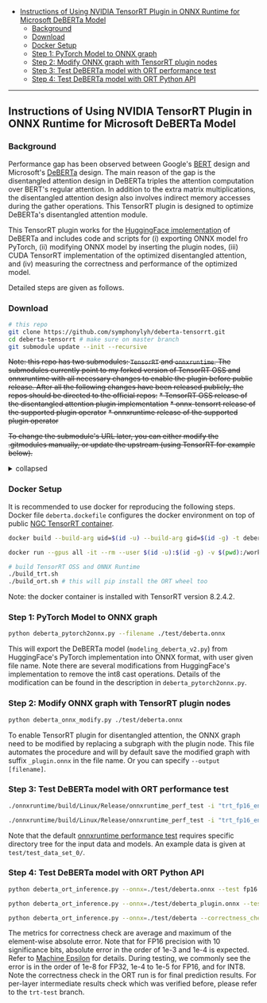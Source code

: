 
- [Instructions of Using NVIDIA TensorRT Plugin in ONNX Runtime for Microsoft DeBERTa Model](#instructions-of-using-nvidia-tensorrt-plugin-in-onnx-runtime-for-microsoft-deberta-model)
  - [Background](#background)
  - [Download](#download)
  - [Docker Setup](#docker-setup)
  - [Step 1: PyTorch Model to ONNX graph](#step-1-pytorch-model-to-onnx-graph)
  - [Step 2: Modify ONNX graph with TensorRT plugin nodes](#step-2-modify-onnx-graph-with-tensorrt-plugin-nodes)
  - [Step 3: Test DeBERTa model with ORT performance test](#step-3-test-deberta-model-with-ort-performance-test)
  - [Step 4: Test DeBERTa model with ORT Python API](#step-4-test-deberta-model-with-ort-python-api)

***

## Instructions of Using NVIDIA TensorRT Plugin in ONNX Runtime for Microsoft DeBERTa Model

### Background
Performance gap has been observed between Google's [BERT](https://arxiv.org/abs/1810.04805) design and Microsoft's [DeBERTa](https://arxiv.org/abs/2006.03654) design. The main reason of the gap is the disentangled attention design in DeBERTa triples the attention computation over BERT's regular attention. In addition to the extra matrix multiplications, the disentangled attention design also involves indirect memory accesses during the gather operations. This TensorRT plugin is designed to optimize DeBERTa's disentangled attention module.

This TensorRT plugin works for the [HuggingFace implementation](https://github.com/huggingface/transformers/tree/main/src/transformers/models/deberta_v2) of DeBERTa and includes code and scripts for (i) exporting ONNX model fro PyTorch, (ii) modifying ONNX model by inserting the plugin nodes, (iii) CUDA TensorRT implementation of the optimized disentangled attention, and (iv) measuring the correctness and performance of the optimized model.

Detailed steps are given as follows.

### Download
```bash
# this repo
git clone https://github.com/symphonylyh/deberta-tensorrt.git
cd deberta-tensorrt # make sure on master branch
git submodule update --init --recursive
```

~~Note: this repo has two submodules: `TensorRT` and `onnxruntime`. The submodules currently point to my forked version of TensorRT OSS and onnxruntime with all necessary changes to enable the plugin before public release. After all the following changes have been released publicly, the repos should be directed to the official repos:~~
~~* TensorRT OSS release of the disentangled attention plugin implementation~~
~~* onnx-tensorrt release of the supported plugin operator~~
~~* onnxruntime release of the supported plugin operator~~

~~To change the submodule's URL later, you can either modify the .gitmodules manually, or update the upstream (using TensorRT for example below).~~

<details>
  <summary>collapsed</summary>
```bash
cd TensorRT
git remote add upstream https://github.com/NVIDIA/TensorRT.git 
git fetch upstream
git checkout upstream/main
```
</details>


### Docker Setup
It is recommended to use docker for reproducing the following steps. Docker file `deberta.dockefile` configures the docker environment on top of public [NGC TensorRT container](https://catalog.ngc.nvidia.com/orgs/nvidia/containers/tensorrt).

```bash
docker build --build-arg uid=$(id -u) --build-arg gid=$(id -g) -t deberta:latest -f deberta.dockerfile . # this only needs be done once on the same machine

docker run --gpus all -it --rm --user $(id -u):$(id -g) -v $(pwd):/workspace/ deberta:latest # run the docker (sudo password: nvidia)

# build TensorRT OSS and ONNX Runtime
./build_trt.sh
./build_ort.sh # this will pip install the ORT wheel too
```

Note: the docker container is installed with TensorRT version 8.2.4.2.

### Step 1: PyTorch Model to ONNX graph
```bash
python deberta_pytorch2onnx.py --filename ./test/deberta.onnx
```

This will export the DeBERTa model (`modeling_deberta_v2.py`) from HuggingFace's PyTorch implementation into ONNX format, with user given file name. Note there are several modifications from HuggingFace's implementation to remove the int8 cast operations. Details of the modification can be found in the description in `deberta_pytorch2onnx.py`.

### Step 2: Modify ONNX graph with TensorRT plugin nodes
```bash
python deberta_onnx_modify.py ./test/deberta.onnx
```
To enable TensorRT plugin for disentangled attention, the ONNX graph need to be modified by replacing a subgraph with the plugin node. This file automates the procedure and will by default save the modified graph with suffix `_plugin.onnx` in the file name. Or you can specify `--output [filename]`.

### Step 3: Test DeBERTa model with ORT performance test
```bash
./onnxruntime/build/Linux/Release/onnxruntime_perf_test -i "trt_fp16_enable|true" -t 10 -e tensorrt ./test/deberta.onnx | tee ./test/deberta.log

./onnxruntime/build/Linux/Release/onnxruntime_perf_test -i "trt_fp16_enable|true" -t 10 -e tensorrt ./test/deberta_plugin.onnx | tee ./test/deberta_plugin.log
```

Note that the default [onnxruntime performance test](https://github.com/microsoft/onnxruntime/tree/master/onnxruntime/test/perftest) requires specific directory tree for the input data and models. An example data is given at `test/test_data_set_0/`.

### Step 4: Test DeBERTa model with ORT Python API
```bash
python deberta_ort_inference.py --onnx=./test/deberta.onnx --test fp16

python deberta_ort_inference.py --onnx=./test/deberta_plugin.onnx --test fp16

python deberta_ort_inference.py --onnx=./test/deberta --correctness_check fp16 # correctness check
```

The metrics for correctness check are average and maximum of the element-wise absolute error. Note that for FP16 precision with 10 significance bits, absolute error in the order of 1e-3 and 1e-4 is expected. Refer to [Machine Epsilon](https://en.wikipedia.org/wiki/Machine_epsilon) for details. During testing, we commonly see the error is in the order of 1e-8 for FP32, 1e-4 to 1e-5 for FP16, and for INT8. Note the correctness check in the ORT run is for final prediction results. For per-layer intermediate results check which was verified before, please refer to the `trt-test` branch.




